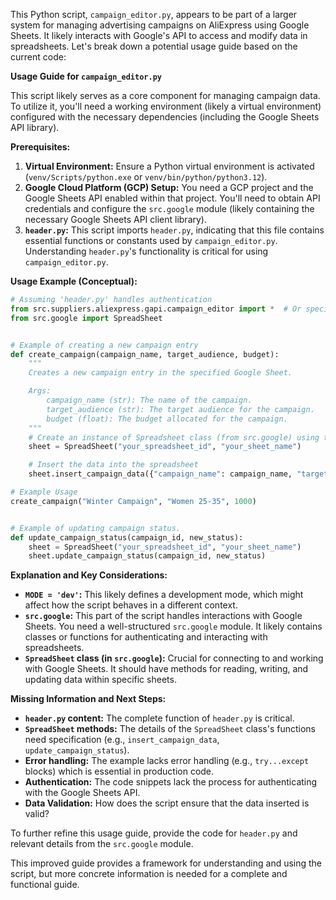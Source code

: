 This Python script, `campaign_editor.py`, appears to be part of a larger system for managing advertising campaigns on AliExpress using Google Sheets.  It likely interacts with Google's API to access and modify data in spreadsheets.  Let's break down a potential usage guide based on the current code:

**Usage Guide for `campaign_editor.py`**

This script likely serves as a core component for managing campaign data.  To utilize it, you'll need a working environment (likely a virtual environment) configured with the necessary dependencies (including the Google Sheets API library).

**Prerequisites:**

1. **Virtual Environment:**  Ensure a Python virtual environment is activated (`venv/Scripts/python.exe` or `venv/bin/python/python3.12`).
2. **Google Cloud Platform (GCP) Setup:**  You need a GCP project and the Google Sheets API enabled within that project.  You'll need to obtain API credentials and configure the `src.google` module (likely containing the necessary Google Sheets API client library).
3. **`header.py`:** This script imports `header.py`, indicating that this file contains essential functions or constants used by `campaign_editor.py`.  Understanding `header.py`'s functionality is critical for using `campaign_editor.py`.


**Usage Example (Conceptual):**

```python
# Assuming 'header.py' handles authentication
from src.suppliers.aliexpress.gapi.campaign_editor import *  # Or specific functions as needed
from src.google import SpreadSheet


# Example of creating a new campaign entry
def create_campaign(campaign_name, target_audience, budget):
    """
    Creates a new campaign entry in the specified Google Sheet.

    Args:
        campaign_name (str): The name of the campaign.
        target_audience (str): The target audience for the campaign.
        budget (float): The budget allocated for the campaign.
    """
    # Create an instance of Spreadsheet class (from src.google) using the authenticated service
    sheet = SpreadSheet("your_spreadsheet_id", "your_sheet_name")

    # Insert the data into the spreadsheet
    sheet.insert_campaign_data({"campaign_name": campaign_name, "target_audience": target_audience, "budget": budget})

# Example Usage
create_campaign("Winter Campaign", "Women 25-35", 1000)


# Example of updating campaign status.
def update_campaign_status(campaign_id, new_status):
    sheet = SpreadSheet("your_spreadsheet_id", "your_sheet_name")
    sheet.update_campaign_status(campaign_id, new_status)
```

**Explanation and Key Considerations:**

* **`MODE = 'dev'`:** This likely defines a development mode, which might affect how the script behaves in a different context.
* **`src.google`:**  This part of the script handles interactions with Google Sheets.  You need a well-structured `src.google` module.  It likely contains classes or functions for authenticating and interacting with spreadsheets.
* **`SpreadSheet` class (in `src.google`):**  Crucial for connecting to and working with Google Sheets.  It should have methods for reading, writing, and updating data within specific sheets.

**Missing Information and Next Steps:**

* **`header.py` content:** The complete function of `header.py` is critical.
* **`SpreadSheet` methods:**  The details of the `SpreadSheet` class's functions need specification (e.g., `insert_campaign_data`, `update_campaign_status`).
* **Error handling:**  The example lacks error handling (e.g., `try...except` blocks) which is essential in production code.
* **Authentication:** The code snippets lack the process for authenticating with the Google Sheets API.
* **Data Validation:**  How does the script ensure that the data inserted is valid?


To further refine this usage guide, provide the code for `header.py` and relevant details from the `src.google` module.


This improved guide provides a framework for understanding and using the script, but more concrete information is needed for a complete and functional guide.